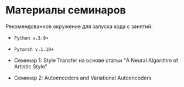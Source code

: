 # Материалы семинаров

Рекомендованное окружение для запуска кода с занятий:
- `Python v.3.9+`
- `Pytorch v.1.10+`


- Семинар 1: Style Transfer на основе статьи "A Neural Algorithm of Artistic Style"
- Семинар 2: Autoencoders and Variational Autoencoders
